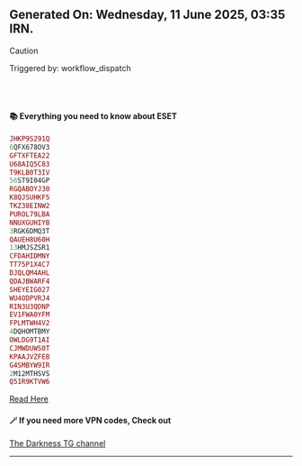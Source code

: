 ## Generated On: Wednesday, 11 June 2025, 03:35 IRN.

> [!CAUTION]
> Triggered by: workflow_dispatch

<br></br>

#### 📚 Everything you need to know about ESET

```ruby
JHKP9S291Q
6QFX678OV3
GFTXFTEA22
U68AIQ5C83
T9KLB0T3IV
56ST9I04GP
RGQABOYJ30
K8QJSUHKF5
TKZ38EINW2
PUROL79LBA
NNUXGUHIYB
3RGK6DMQ3T
QAUEH8U60H
13HMJSZSR1
CFDAHIDMNY
TT75P1X4C7
DJQLQM4AHL
QDAJBWARF4
SHEYEIG027
WU4ODPVRJ4
RIN3U3QDNP
EV1FWA0YFM
FPLMTWH4V2
4DQHOMTBMY
OWLDG9T1AI
CJMWDUWS0T
KPAAJVZFEB
G4SMBYW9IR
2M12MTHSVS
Q51R9KTVW6
```

[Read Here](https://t.me/F_NiREvil/2113)

#### 🪄 If you need more VPN codes, Check out

[The Darkness TG channel](https://t.me/Eset_key_trial)

---

<br></br>
